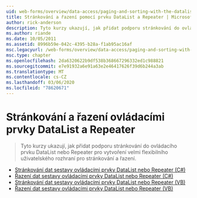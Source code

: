 ```yaml
---
uid: web-forms/overview/data-access/paging-and-sorting-with-the-datalist-and-repeater/index
title: Stránkování a řazení pomocí prvku DataList a Repeater | Microsoft Docs
author: rick-anderson
description: Tyto kurzy ukazují, jak přidat podporu stránkování do ovládacího prvku DataList nebo Repeater pro vytvoření velmi flexibilního uživatelského rozhraní pro stránkování a řazení.
ms.author: riande
ms.date: 10/05/2011
ms.assetid: 8996b59e-042c-4395-b28a-f1ab95ac16af
msc.legacyurl: /web-forms/overview/data-access/paging-and-sorting-with-the-datalist-and-repeater
msc.type: chapter
ms.openlocfilehash: 2da6320622b9df538b368667296332ed1c988821
ms.sourcegitcommit: e7e91932a6e91a63e2e46417626f39d6b244a3ab
ms.translationtype: MT
ms.contentlocale: cs-CZ
ms.lasthandoff: 03/06/2020
ms.locfileid: "78620671"
---
```

# <a name="paging-and-sorting-with-the-datalist-and-repeater"></a>Stránkování a řazení ovládacími prvky DataList a Repeater

> Tyto kurzy ukazují, jak přidat podporu stránkování do ovládacího prvku DataList nebo Repeater pro vytvoření velmi flexibilního uživatelského rozhraní pro stránkování a řazení.

- [Stránkování dat sestavy ovládacími prvky DataList nebo Repeater (C#)](paging-report-data-in-a-datalist-or-repeater-control-cs.md)
- [Řazení dat sestavy ovládacími prvky DataList nebo Repeater (C#)](sorting-data-in-a-datalist-or-repeater-control-cs.md)
- [Stránkování dat sestavy ovládacími prvky DataList nebo Repeater (VB)](paging-report-data-in-a-datalist-or-repeater-control-vb.md)
- [Řazení dat sestavy ovládacími prvky DataList nebo Repeater (VB)](sorting-data-in-a-datalist-or-repeater-control-vb.md)
